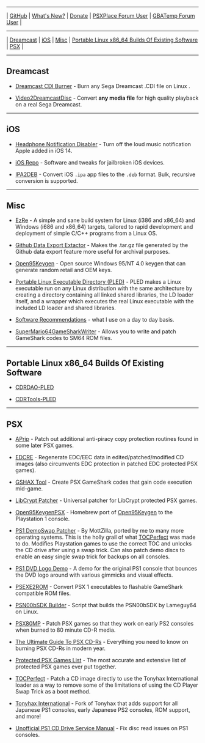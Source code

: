 
-----------------------------------------

| [GitHub](https://github.com/alex-free) | [What's New?](https://github.com/alex-free/alex-free.github.io/commits/master) | [Donate](https://github.com/sponsors/alex-free) | [PSXPlace Forum User](https://www.psx-place.com/members/alexfree.127641/) | [GBATemp Forum User](https://gbatemp.net/members/alexfree.573749/) | 

-----------------------------------------

| [Dreamcast](#dreamcast) | [iOS](#ios) | [Misc](#misc) | [Portable Linux x86_64 Builds Of Existing Software](#portable-linux-x86_64-builds-of-existing-software) | [PSX](#psx) |

-----------------------------------------

## Dreamcast

*   [Dreamcast CDI Burner](https://alex-free.github.io/dcdib) - Burn any Sega Dreamcast .CDI file on Linux .

*   [Video2DreamcastDisc](https://alex-free.github.io/video2dreamcastdisc) - Convert **any media file** for high quality playback on a real Sega Dreamcast.

-----------------------------------------

## iOS

*   [Headphone Notification Disabler](https://alex-free.github.io/headphone-notification-disabler) - Turn off the loud music notification Apple added in iOS 14.

*   [iOS Repo](https://alex-free.github.io/ios-repo) - Software and tweaks for jailbroken iOS devices.

*   [IPA2DEB](https://alex-free.github.io/ipa2deb) - Convert iOS `.ipa` app files to the `.deb` format. Bulk, recursive conversion is supported.

-----------------------------------------

## Misc

*   [EzRe](https://alex-free.github.io/ezre) - A simple and sane build system for Linux (i386 and x86_64) and Windows (i686 and x86_64) targets, tailored to rapid development and deployment of simple C/C++ programs from a Linux OS.

*   [Github Data Export Extactor](https://alex-free.github.io/gdee) - Makes the .tar.gz file generated by the Github data export feature more useful for archival purposes.

*   [Open95Keygen](https://alex-free.github.io/open95keygen) - Open source Windows 95/NT 4.0 keygen that can generate random retail and OEM keys.

*   [Portable Linux Executable Directory (PLED)](https://alex-free.github.io/pled) - PLED makes a Linux executable run on any Linux distribution with the same architecture by creating a directory containing all linked shared libraries, the LD loader itself, and a wrapper which executes the real Linux executable with the included LD loader and shared libraries.

*   [Software Recommendations](https://alex-free.github.io/software-recommendations) - what I use on a day to day basis.

*   [SuperMario64GameSharkWriter](https://alex-free.github.io/sm64gsw) - Allows you to write and patch GameShark codes to SM64 ROM files.

-----------------------------------------

## Portable Linux x86_64 Builds Of Existing Software

*   [CDRDAO-PLED](https://alex-free.github.io/cdrdao)

*   [CDRTools-PLED](https://alex-free.github.io/cdrtools)

-----------------------------------------

## PSX

*   [APrip](https://alex-free.github.io/aprip) - Patch out additional anti-piracy copy protection routines found in some later PSX games.

*   [EDCRE](https://alex-free.github.io/edcre) - Regenerate EDC/EEC data in edited/patched/modified CD images (also circumvents EDC protection in patched EDC protected PSX games).

*   [GSHAX Tool](https://alex-free.github.io/gshax-tool) - Create PSX GameShark codes that gain code execution mid-game.

*   [LibCrypt Patcher](https://alex-free.github.io/libcrypt-patcher) - Universal patcher for LibCrypt protected PSX games.

*   [Open95KeygenPSX](https://alex-free.github.io/open95keygen-psx) - Homebrew port of [Open95Keygen](https://github.com/alex-free/open95keygen) to the Playstation 1 console.

*   [PS1 DemoSwap Patcher](https://alex-free.github.io/ps1demoswap) - By MottZilla, ported by me to many more operating systems. This is the holly grail of what [TOCPerfect](https://alex-free.github.io/tocperfect) was made to do. Modifies Playstation games to use the correct TOC and unlocks the CD drive after using a swap trick. Can also patch demo discs to enable an easy single swap trick for backups on all consoles.

*   [PS1 DVD Logo Demo](https://alex-free.github.io/ps1-dvd-logo-demo) - A demo for the original PS1 console that bounces the DVD logo around with various gimmicks and visual effects.

*   [PSEXE2ROM](https://alex-free.github.io/psexe2rom) - Convert PSX 1 executables to flashable GameShark compatible ROM files.

*   [PSN00bSDK Builder](https://alex-free.github.io/psn00bsdk-builder) - Script that builds the PSN00bSDK by Lameguy64 on Linux.

*   [PSX80MP](https://alex-free.github.io/psx80mp) - Patch PSX games so that they work on early PS2 consoles when burned to 80 minute CD-R media.

*   [The Ultimate Guide To PSX CD-Rs](https://alex-free.github.io/psx-cdr) - Everything you need to know on burning PSX CD-Rs in modern year.

*   [Protected PSX Games List](https://alex-free.github.io/tonyhax-international/anti-piracy-bypass) - The most accurate and extensive list of protected PSX games ever put together.

*   [TOCPerfect](https://alex-free.github.io/tocperfect)  - Patch a CD image directly to use the Tonyhax International loader as a way to remove some of the limitations of using the CD Player Swap Trick as a boot method.

*   [Tonyhax International](https://alex-free.github.io/tonyhax-international) - Fork of Tonyhax that adds support for all Japanese PS1 consoles, early Japanese PS2 consoles, ROM support, and more!

*   [Unofficial PS1 CD Drive Service Manual](https://alex-free.github.io/unofficial-ps1-cd-drive-service-manual) - Fix disc read issues on PS1 consoles.

